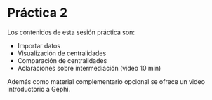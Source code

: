 # Práctica 2

Los contenidos de esta sesión práctica son:

- Importar datos
- Visualización de centralidades
- Comparación de centralidades
- Aclaraciones sobre intermediación (video 10 min)

Además como material complementario opcional se ofrece un video introductorio a Gephi.
